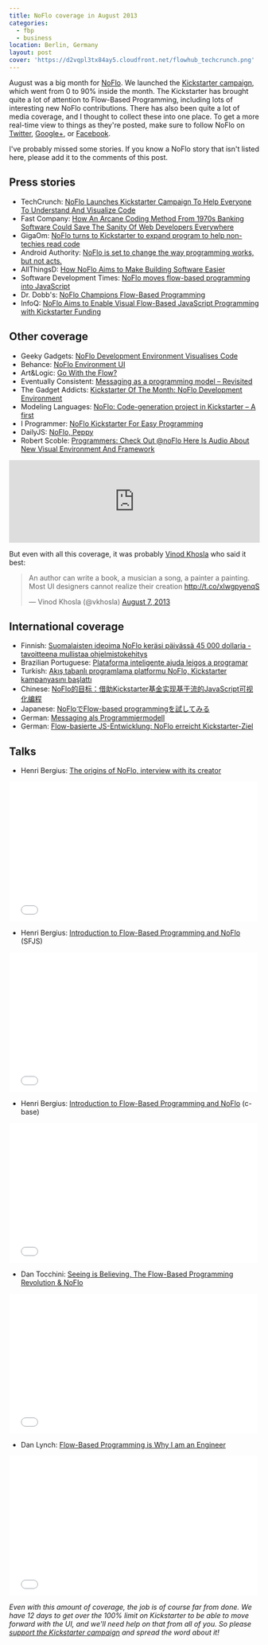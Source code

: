 ```yaml
---
title: NoFlo coverage in August 2013
categories:
  - fbp
  - business
location: Berlin, Germany
layout: post
cover: 'https://d2vqpl3tx84ay5.cloudfront.net/flowhub_techcrunch.png'
---
```

August was a big month for [NoFlo](https://noflojs.org). We launched the [Kickstarter campaign](http://www.kickstarter.com/projects/noflo/noflo-development-environment), which went from 0 to 90% inside the month. The Kickstarter has brought quite a lot of attention to Flow-Based Programming, including lots of interesting new NoFlo contributions. There has also been quite a lot of media coverage, and I thought to collect these into one place. To get a more real-time view to things as they're posted, make sure to follow NoFlo on [Twitter](https://twitter.com/noflo), [Google+](https://plus.google.com/u/0/112372998187205178398), or [Facebook](https://www.facebook.com/noflo).

I've probably missed some stories. If you know a NoFlo story that isn't listed here, please add it to the comments of this post.

## Press stories

* TechCrunch: [NoFlo Launches Kickstarter Campaign To Help Everyone To Understand And Visualize Code](http://techcrunch.com/2013/08/01/noflo-launches-kickstarter-campaign-to-provide-a-way-for-everyone-to-understand-and-visualize-code/)
* Fast Company: [How An Arcane Coding Method From 1970s Banking Software Could Save The Sanity Of Web Developers Everywhere](http://www.fastcolabs.com/3016289/how-an-arcane-coding-method-from-1970s-banking-software-could-save-the-sanity-of-web-develop)
* GigaOm: [NoFlo turns to Kickstarter to expand program to help non-techies read code](http://gigaom.com/2013/08/01/noflo-turns-to-kickstarter-to-expand-program-to-help-non-techies-read-code/)
* Android Authority: [NoFlo is set to change the way programming works, but not acts.](http://www.androidauthority.com/noflo-kickstarter-campaign-252388/)
* AllThingsD: [How NoFlo Aims to Make Building Software Easier](http://allthingsd.com/20130830/how-noflo-aims-to-make-building-software-easier/)
* Software Development Times: [NoFlo moves flow-based programming into JavaScript](http://sdt.bz/61966)
* Dr. Dobb's: [NoFlo Champions Flow-Based Programming](http://www.drdobbs.com/open-source/noflo-champions-flow-based-programming/240159610)
* InfoQ: [NoFlo Aims to Enable Visual Flow-Based JavaScript Programming with Kickstarter Funding](http://www.infoq.com/news/2013/08/noflow-kickstarter)

## Other coverage

* Geeky Gadgets: [NoFlo Development Environment Visualises Code](http://www.geeky-gadgets.com/noflo-development-environment-visualises-code-video-02-08-2013/)
* Behance: [NoFlo Environment UI](http://www.behance.net/gallery/NoFlo-Environment-UI/10114717)
* Art&Logic: [Go With the Flow?](http://blog.artlogic.com/2013/08/07/go-with-the-flow/)
* Eventually Consistent: [Messaging as a programming model – Revisited](http://eventuallyconsistent.net/2013/08/19/messaging-as-a-programming-model-revisited/)
* The Gadget Addicts: [Kickstarter Of The Month: NoFlo Development Environment](http://thegadgetaddicts.blogspot.co.uk/2013/08/kickstarter-of-month-noflo-development.html)
* Modeling Languages: [NoFlo: Code-generation project in Kickstarter – A first](http://modeling-languages.com/code-generation-project-in-kickstarter-a-first/)
* I Programmer: [NoFlo Kickstarter For Easy Programming](http://www.i-programmer.info/news/98-languages/6179-noflo-kickstarter-for-easy-programming.html)
* DailyJS: [NoFlo, Peppy](http://dailyjs.com/2013/08/16/noflo-peppy-angularjs/)
* Robert Scoble: [Programmers: Check Out @noFlo Here Is Audio About New Visual Environment And Framework](https://plus.google.com/+Scobleizer/posts/4rucgxim5ua)

<iframe width="100%" height="166" scrolling="no" frameborder="no" src="https://w.soundcloud.com/player/?url=http%3A%2F%2Fapi.soundcloud.com%2Ftracks%2F105122605"></iframe>

But even with all this coverage, it was probably [Vinod Khosla](http://en.wikipedia.org/wiki/Vinod_Khosla) who said it best:

<blockquote class="twitter-tweet"><p>An author can write a book, a musician a song, a painter a painting. Most UI designers cannot realize their creation <a href="http://t.co/xIwgpyenqS">http://t.co/xIwgpyenqS</a></p>&mdash; Vinod Khosla (@vkhosla) <a href="https://twitter.com/vkhosla/statuses/365206789182078976">August 7, 2013</a></blockquote>
<script async src="//platform.twitter.com/widgets.js" charset="utf-8"></script>

## International coverage

* Finnish: [Suomalaisten ideoima NoFlo keräsi päivässä 45 000 dollaria - tavoitteena mullistaa ohjelmistokehitys](http://www.tietoviikko.fi/kehittaja/suomalaisten+ideoima+noflo+kerasi+paivassa+45+000+dollaria++tavoitteena+mullistaa+ohjelmistokehitys/a918214)
* Brazilian Portuguese: [Plataforma inteligente ajuda leigos a programar](http://olhardigital.uol.com.br/pro/noticia/36417/36417)
* Turkish: [Akış tabanlı programlama platformu NoFlo, Kickstarter kampanyasını başlattı](http://www.webrazzi.com/2013/08/03/noflo-akis-tabanli-programlama/)
* Chinese: [NoFlo的目标：借助Kickstarter基金实现基于流的JavaScript可视化编程](http://www.infoq.com/cn/news/2013/08/noflow-kickstarter)
* Japanese: [NoFloでFlow-based programmingを試してみる](http://safx-dev.blogspot.jp/2013/08/nofloflow-based-programming.html)
* German: [Messaging als Programmiermodell](http://daraff.ch/2013/08/messaging-als-programmiermodell/)
* German: [Flow-basierte JS-Entwicklung: NoFlo erreicht Kickstarter-Ziel](http://phpmagazin.de/news/Flow-basierte-JS-Entwicklung-NoFlo-erreicht-Kickstarter-Ziel-167202)

## Talks

* Henri Bergius: [The origins of NoFlo, interview with its creator](https://vimeo.com/68285726)

<iframe src="//player.vimeo.com/video/68285726?title=0&amp;byline=0&amp;portrait=0" width="500" height="281" frameborder="0" webkitallowfullscreen mozallowfullscreen allowfullscreen></iframe>

* Henri Bergius: [Introduction to Flow-Based Programming and NoFlo](https://vimeo.com/71970669) (SFJS)

<iframe src="//player.vimeo.com/video/71970669?title=0&amp;byline=0&amp;portrait=0" width="500" height="281" frameborder="0" webkitallowfullscreen mozallowfullscreen allowfullscreen></iframe>

* Henri Bergius: [Introduction to Flow-Based Programming and NoFlo](https://vimeo.com/72065207) (c-base)

<iframe src="//player.vimeo.com/video/72065207?title=0&amp;byline=0&amp;portrait=0" width="500" height="281" frameborder="0" webkitallowfullscreen mozallowfullscreen allowfullscreen></iframe>

* Dan Tocchini: [Seeing is Believing, The Flow-Based Programming Revolution & NoFlo](https://vimeo.com/72707697)

<iframe src="//player.vimeo.com/video/72707697?title=0&amp;byline=0&amp;portrait=0" width="500" height="281" frameborder="0" webkitallowfullscreen mozallowfullscreen allowfullscreen></iframe>

* Dan Lynch: [Flow-Based Programming is Why I am an Engineer](https://vimeo.com/72855695)

<iframe src="//player.vimeo.com/video/72855695?title=0&amp;byline=0&amp;portrait=0" width="500" height="281" frameborder="0" webkitallowfullscreen mozallowfullscreen allowfullscreen></iframe>

*Even with this amount of coverage, the job is of course far from done. We have 12 days to get over the 100% limit on Kickstarter to be able to move forward with the UI, and we'll need help on that from all of you. So please [support the Kickstarter campaign](http://www.kickstarter.com/projects/noflo/noflo-development-environment) and spread the word about it!*
